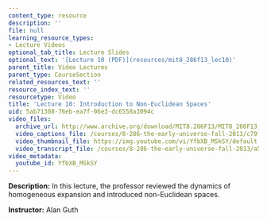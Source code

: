 ```yaml
---
content_type: resource
description: ''
file: null
learning_resource_types:
- Lecture Videos
optional_tab_title: Lecture Slides
optional_text: '[Lecture 10 (PDF)](resources/mit8_286f13_lec10)'
parent_title: Video Lectures
parent_type: CourseSection
related_resources_text: ''
resource_index_text: ''
resourcetype: Video
title: 'Lecture 10: Introduction to Non-Euclidean Spaces'
uid: 5ab71308-76eb-ea7f-06e3-dc6558a3094c
video_files:
  archive_url: http://www.archive.org/download/MIT8.286F13/MIT8_286F13_lec10_300k.mp4
  video_captions_file: /courses/8-286-the-early-universe-fall-2013/c79f1c6944e7520ebeed36be3a862582_YfbXB_MSkSY.vtt
  video_thumbnail_file: https://img.youtube.com/vi/YfbXB_MSkSY/default.jpg
  video_transcript_file: /courses/8-286-the-early-universe-fall-2013/a5797d0353558704dd159fea99440aae_YfbXB_MSkSY.pdf
video_metadata:
  youtube_id: YfbXB_MSkSY
---
```


**Description:** In this lecture, the professor reviewed the dynamics of homogeneous expansion and introduced non-Euclidean spaces.

**Instructor:** Alan Guth
